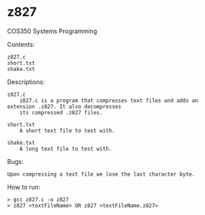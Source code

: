 # z827
COS350 Systems Programming

Contents:

    z827.c
    short.txt
    shake.txt
    
Descriptions:

    z827.c
        z827.c is a program that compresses text files and adds an extension .z827. It also decompresses 
        its compressed .z827 files. 
        
    short.txt 
        A short text file to test with.
    
    shake.txt
        A long text file to test with.
        
Bugs:

    Upon compressing a text file we lose the last character byte. 
    
How to run: 

    > gcc z827.c -o z827
    > z827 <textFileName> OR z827 <textFileName.z827>
        
